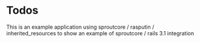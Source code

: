 Todos
========

This is an example application using sproutcore / rasputin / inherited_resources to show an example of sproutcore / rails 3.1 integration

